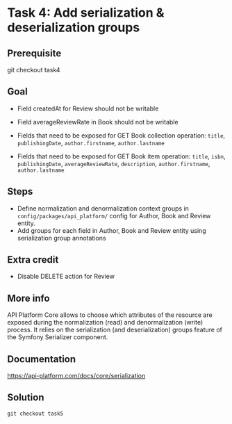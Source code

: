 Task 4: Add serialization & deserialization groups
==================================================

Prerequisite
------------
git checkout task4

Goal
----
- Field createdAt for Review should not be writable

- Field averageReviewRate in Book should not be writable

- Fields that need to be exposed for GET Book collection operation:
    `title`, `publishingDate`, `author.firstname`, `author.lastname`

- Fields that need to be exposed for GET Book item operation:
    `title`, `isbn`, `publishingDate`, `averageReviewRate`, `description`, `author.firstname`, `author.lastname`

Steps
-----
- Define normalization and denormalization context groups in `config/packages/api_platform/` 
config for Author, Book and Review entity.
- Add groups for each field in Author, Book and Review entity using serialization group annotations

Extra credit
------------
- Disable DELETE action for Review

More info
---------
API Platform Core allows to choose which attributes of the resource are exposed during
the normalization (read) and denormalization (write) process. It relies on the serialization
(and deserialization) groups feature of the Symfony Serializer component.

Documentation
---------
https://api-platform.com/docs/core/serialization

Solution
--------
`git checkout task5`